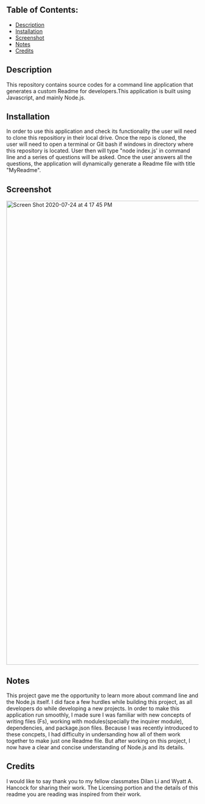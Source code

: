 ## Table of Contents:
- [Description](#description)
- [Installation](#installation)
- [Screenshot](#Screenshot)
- [Notes](#Notes)
- [Credits](#Credits)

 ## Description 
This repository contains source codes for a command line application that generates a custom Readme for developers.This application is built using Javascript, and mainly Node.js.

## Installation
In order to use this application and check its functionality the user will need to clone this repositiory in their local drive. Once the repo is cloned, the user will need to open a terminal or Git bash if windows in directory where this repository is located. User then will type "node index.js' in command line and a series of questions will be asked. Once the user answers all the questions, the application will dynamically generate a Readme file with title "MyReadme".

## Screenshot
<img width="1217" alt="Screen Shot 2020-07-24 at 4 17 45 PM" src="https://user-images.githubusercontent.com/61152071/88440143-587e9500-cdca-11ea-8ff5-0ac3df4ccbc9.png">


## Notes
This project gave me the opportunity to learn more about command line and the Node.js itself. I did face a few hurdles while building this project, as all developers do while developing a new projects. In order to make this application run smoothly, I made sure I was familiar with new concepts of writing files (Fs), working with modules(specially the inquirer module), dependencies, and package.json files. Because I was recently introduced to these concpets, I had difficulty in undersanding how all of them work together to make just one Readme file. But after working on this project, I now have a clear and concise understanding of Node.js and its details.


## Credits
I would like to say thank you to my fellow classmates Dilan Li and Wyatt A. Hancock for sharing their work. The Licensing portion and the details of this readme you are reading was inspired from their work.
